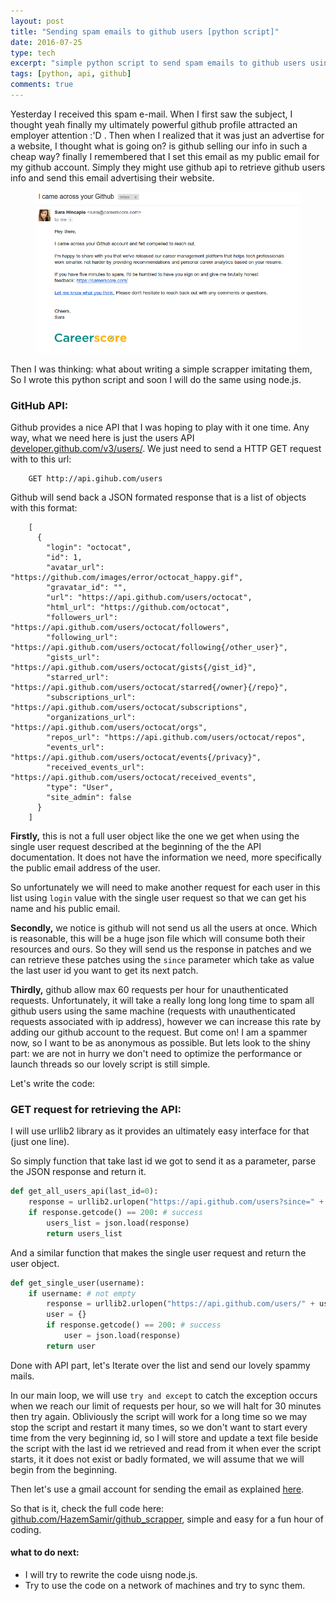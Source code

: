 ```yaml
---
layout: post
title: "Sending spam emails to github users [python script]"
date: 2016-07-25
type: tech
excerpt: "simple python script to send spam emails to github users using github api"
tags: [python, api, github]
comments: true
---
```


Yesterday I received this spam e-mail. When I first saw the subject, I thought yeah finally my ultimately powerful github profile attracted an employer attention :'D . Then when I realized that it was just an advertise for a website, I thought what is going on? is github selling our info in such a cheap way? 
finally I remembered that I set this email as my public email for my github account. Simply they might use github api to retrieve github users info and send this email advertising their website.

<figure>
	<img src="../assets/img/gihub_spam_email.png">
</figure>

Then I was thinking: what about writing a simple scrapper imitating them, So I wrote this python script and soon I will do the same using node.js.


### GitHub API:

Github provides a nice API that I was hoping to play with it one time. Any way, what we need here is just the users API [developer.github.com/v3/users/](https://developer.github.com/v3/users/). We just need to send a HTTP GET request with to this url:

```
	GET http://api.gihub.com/users
```

Github will send back a JSON formated response that is a list of objects with this format:

```
	[
	  {
	    "login": "octocat",
	    "id": 1,
	    "avatar_url": "https://github.com/images/error/octocat_happy.gif",
	    "gravatar_id": "",
	    "url": "https://api.github.com/users/octocat",
	    "html_url": "https://github.com/octocat",
	    "followers_url": "https://api.github.com/users/octocat/followers",
	    "following_url": "https://api.github.com/users/octocat/following{/other_user}",
	    "gists_url": "https://api.github.com/users/octocat/gists{/gist_id}",
	    "starred_url": "https://api.github.com/users/octocat/starred{/owner}{/repo}",
	    "subscriptions_url": "https://api.github.com/users/octocat/subscriptions",
	    "organizations_url": "https://api.github.com/users/octocat/orgs",
	    "repos_url": "https://api.github.com/users/octocat/repos",
	    "events_url": "https://api.github.com/users/octocat/events{/privacy}",
	    "received_events_url": "https://api.github.com/users/octocat/received_events",
	    "type": "User",
	    "site_admin": false
	  }
	]
```

**Firstly,** this is not a full user object like the one we get when using the single user request described at the beginning of the the API documentation. It does not have the information we need, more specifically the public email address of the user.

So unfortunately we will need to make another request for each user in this list using `login` value with the single user request so that we can get his name and his public email.

**Secondly,** we notice is github will not send us all the users at once. Which is reasonable, this will be a huge json file which will consume both their resources and ours. So they will send us the response in patches and we can retrieve these patches using the `since` parameter which take as value the last user id you want to get its next patch.

**Thirdly,** github allow max 60 requests per hour for unauthenticated requests. Unfortunately, it will take a really long long long time to spam all github users using the same machine (requests with unauthenticated requests associated with ip address), however we can increase this rate by adding our github account to the request. But come on! I am a spammer now, so I want to be as anonymous as possible. But lets look to the shiny part: we are not in hurry we don't need to optimize the performance or launch threads so our lovely script is still simple.

Let's write the code:

### GET request for retrieving the API:

I will use urllib2 library as it provides an ultimately easy interface for that (just one line).

So simply function that take last id we got to send it as a parameter, parse the JSON response and return it.

``` python
def get_all_users_api(last_id=0):
	response = urllib2.urlopen("https://api.github.com/users?since=" + str(last_id))
	if response.getcode() == 200: # success
		users_list = json.load(response)
		return users_list
```
And a similar function that makes the single user request and return the user object.

``` python
def get_single_user(username):
	if username: # not empty
		response = urllib2.urlopen("https://api.github.com/users/" + username)
		user = {}
		if response.getcode() == 200: # success
			user = json.load(response)
		return user
```

Done with API part, let's Iterate over the list and send our lovely spammy mails.

In our main loop, we will use `try and except` to catch the exception occurs when we reach our limit of requests per hour, so we will halt for 30 minutes then try again. Obliviously the script will work for a long time so we may stop the script and restart it many times, so we don't want to start every time from the very beginning id, so I will store and update a text file beside the script with the last id we retrieved and read from it when ever the script starts, it it does not exist or badly formated, we will assume that we will begin from the beginning.

Then let's use a gmail account for sending the email as explained [here](http://stackabuse.com/how-to-send-emails-with-gmail-using-python/).

So that is it, check the full code here: [github.com/HazemSamir/github_scrapper](https://github.com/HazemSamir/github_scrapper), simple and easy for a fun hour of coding.

#### what to do next:

- I will try to rewrite the code uisng node.js.
- Try to use the code on a network of machines and try to sync them.
